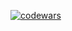 [![codewars](https://www.codewars.com/users/username/badges/small)](https://www.codewars.com/users/EvgenProg)  
